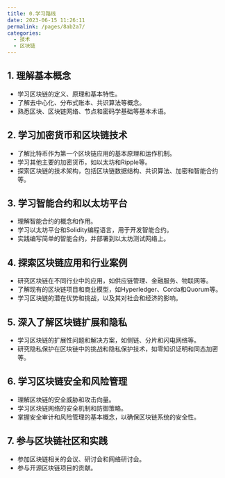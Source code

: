 ```yaml
---
title: 0.学习路线
date: 2023-06-15 11:26:11
permalink: /pages/8ab2a7/
categories:
  - 技术
  - 区块链
---
```


## 1. 理解基本概念
- 学习区块链的定义、原理和基本特性。
- 了解去中心化、分布式账本、共识算法等概念。
- 熟悉区块、区块链网络、节点和密码学基础等基本术语。

## 2. 学习加密货币和区块链技术
- 了解比特币作为第一个区块链应用的基本原理和运作机制。
- 学习其他主要的加密货币，如以太坊和Ripple等。
- 探索区块链的技术架构，包括区块链数据结构、共识算法、加密和智能合约等。

## 3. 学习智能合约和以太坊平台
- 理解智能合约的概念和作用。
- 学习以太坊平台和Solidity编程语言，用于开发智能合约。
- 实践编写简单的智能合约，并部署到以太坊测试网络上。

## 4. 探索区块链应用和行业案例
- 研究区块链在不同行业中的应用，如供应链管理、金融服务、物联网等。
- 了解现有的区块链项目和商业模型，如Hyperledger、Corda和Quorum等。
- 学习区块链的潜在优势和挑战，以及其对社会和经济的影响。

## 5. 深入了解区块链扩展和隐私
- 学习区块链的扩展性问题和解决方案，如侧链、分片和闪电网络等。
- 研究隐私保护在区块链中的挑战和隐私保护技术，如零知识证明和同态加密等。

## 6. 学习区块链安全和风险管理
- 理解区块链的安全威胁和攻击向量。
- 学习区块链网络的安全机制和防御策略。
- 掌握安全审计和风险管理的基本概念，以确保区块链系统的安全性。

## 7. 参与区块链社区和实践
- 参加区块链相关的会议、研讨会和网络研讨会。
- 参与开源区块链项目的贡献。